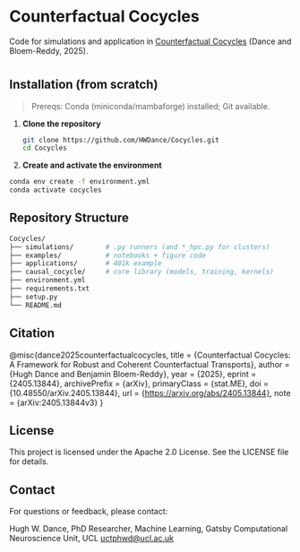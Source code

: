 # Counterfactual Cocycles
Code for simulations and application in [Counterfactual Cocycles](https://arxiv.org/abs/2405.13844) (Dance and Bloem-Reddy, 2025).

# 


## Installation (from scratch)

> Prereqs: Conda (miniconda/mambaforge) installed; Git available.

1. **Clone the repository**
   ```bash
   git clone https://github.com/HWDance/Cocycles.git
   cd Cocycles
   ```
   
2. **Create and activate the environment**
  ```bash
  conda env create -f environment.yml
  conda activate cocycles
  ```
## Repository Structure
```bash
Cocycles/
├── simulations/        # .py runners (and *_hpc.py for clusters)
├── examples/           # notebooks + figure code
├── applications/       # 401k example
├── causal_cocycle/     # core library (models, training, kernels)
├── environment.yml
├── requirements.txt
├── setup.py
└── README.md
```

## Citation
@misc{dance2025counterfactualcocycles,
  title         = {Counterfactual Cocycles: A Framework for Robust and Coherent Counterfactual Transports},
  author        = {Hugh Dance and Benjamin Bloem-Reddy},
  year          = {2025},
  eprint        = {2405.13844},
  archivePrefix = {arXiv},
  primaryClass  = {stat.ME},
  doi           = {10.48550/arXiv.2405.13844},
  url           = {https://arxiv.org/abs/2405.13844},
  note          = {arXiv:2405.13844v3}
}


## License
This project is licensed under the Apache 2.0 License. See the LICENSE file for details.

## Contact
For questions or feedback, please contact:

Hugh W. Dance,
PhD Researcher, Machine Learning,
Gatsby Computational Neuroscience Unit, UCL
uctphwd@ucl.ac.uk
